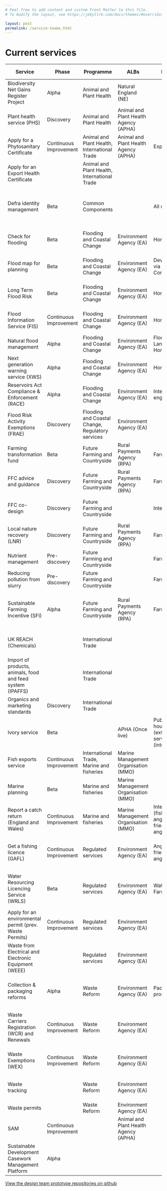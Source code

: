 ```yaml
---
# Feel free to add content and custom Front Matter to this file.
# To modify the layout, see https://jekyllrb.com/docs/themes/#overriding-theme-defaults

layout: post
permalink: /service-teams.html
---
```

# Current services

| Service                                                    | Phase                  | Programme                                        | ALBs                                  | Primary users                                                                      | Current designers                                | Previous designers                           | Location   | Prototype                                                                                                            | Public URL                                                                                                                                                 | Deployed URL                                                                                           | Username | Password        |
| ---------------------------------------------------------- | ---------------------- | ------------------------------------------------ | ------------------------------------- | ---------------------------------------------------------------------------------- | ------------------------------------------------ | -------------------------------------------- | ---------- | -------------------------------------------------------------------------------------------------------------------- | ---------------------------------------------------------------------------------------------------------------------------------------------------------- | ------------------------------------------------------------------------------------------------------ | -------- | --------------- |
| Biodiversity Net Gains Register Project                    | Alpha                  | Animal and Plant Health                          | Natural England (NE)                  |                                                                                    | Dave Hunter                                  |                                              |            |                                                                                                                      |                                                                                                                                                            |                                                                                                        |          |                 |
| Plant health service (PHS)                                 | Discovery              | Animal and Plant Health                          | Animal and Plant Health Agency (APHA) |                                                                                    | Ben Smithwell                                    |                                              |            |                                                                                                                      |                                                                                                                                                            |                                                                                                        |          |                 |
| Apply for a Phytosanitary Certificate                      | Continuous Improvement | Animal and Plant Health, International Trade     | Animal and Plant Health Agency (APHA) | Exporters                                                                          | Martin Coulthurst                                | Rob Langdon                                  | Remote     | [https://github.com/DEFRA/plant-exports-prototype](https://github.com/DEFRA/plant-exports-prototype)                 |                                                                                                                                                            | [https://defra-plant-exports.herokuapp.com/](https://defra-plant-exports.herokuapp.com/)               | exporter | pl4ant\_exp0rts |
| Apply for an Export Health Certificate                     |                        | Animal and Plant Health, International Trade     |                                       |                                                                                    | Martin Coulthurst                                |                                              |            | https://github.com/DEFRA/echo-prototype; https://github.com/DEFRA/echo-certifier-prototype                           |                                                                                                                                                            |                                                                                                        |          |                 |
| Defra identity management                                  | Beta                   | Common Components                                |                                       | All user groups                                                                    | Steve Murphy                                     | Chris Barrett                                | Bristol    | [https://github.com/DEFRA/idm-prototype](https://github.com/DEFRA/idm-prototype)                                     | [https://your-defra-account.defra.gov.uk/](https://your-defra-account.defra.gov.uk/)                                                                                           | [https://identity-management-app.herokuapp.com/](https://identity-management-app.herokuapp.com/)                                          | whoareyou     | menotyou       |                                                                                                        |          |                 |
| Check for flooding                                         | Beta                   | Flooding and Coastal Change                      | Environment Agency (EA)               | Homeowners                                                                         | Dan Leech                                        |                                              | Warrington |                                                                                                                      | [https://check-for-flooding.service.gov.uk](https://check-for-flooding.service.gov.uk)                                                                     |                                                                                                        |          |                 |
| Flood map for planning                                     | Beta                   | Flooding and Coastal Change                      | Environment Agency (EA)               | Developers (usually via Flood Risk Consultants)                                    | Anthony Casey                                    | Robin Parker                                 | Warrington | [https://github.com/DEFRA/fmfp-prototype](https://github.com/DEFRA/fmfp-prototype)                                   | [https://flood-map-for-planning.service.gov.uk/](https://flood-map-for-planning.service.gov.uk/)                                                           |                                                                                                        |          |                 |
| Long Term Flood Risk                                       | Beta                   | Flooding and Coastal Change                      | Environment Agency (EA)               | Homeowners                                                                         |                                                  | Robin Parker                                 |            | [https://github.com/DEFRA/ltfri-prototype/](https://github.com/DEFRA/ltfri-prototype/)                               |                                                                                                                                                            |                                                                                                        |          |                 |
| Flood Information Service (FIS)                            | Continuous Improvement | Flooding and Coastal Change                      | Environment Agency (EA)               | Homeowners                                                                         | Dan Leech                                        | Martin Glancy                                | Warrington |                                                                                                                      |                                                                                                                                                            | [https://flood-warning-information.service.gov.uk/](https://flood-warning-information.service.gov.uk/) |          |                 |
| Natural flood management                                   | Alpha                  | Flooding and Coastal Change                      | Environment Agency (EA)               | Flood Action Groups, Landowners/Famers, Homeowners                                 | Anthony Casey                                    | Robin Parker                                 |            | https://github.com/DEFRA/nfm-v2-prototype; https://github.com/DEFRA/nfm-prototype                                    |                                                                                                                                                            |                                                                                                        |          |                 |
| Next generation warning service (XWS)                      | Alpha                  | Flooding and Coastal Change                      | Environment Agency (EA)               | Homeowners                                                                         | Christina Gyles, David Todd                      |                                              | Bristol    |                                                                                                                      |                                                                                                                                                            |                                                                                                        |          |                 |
| Reservoirs Act Compliance & Enforcement (RACE)             | Alpha                  | Flooding and Coastal Change                      | Environment Agency (EA)               | Internal staff, engineers                                                          | Current vacancy                                  |                                              |            |                                                                                                                      |                                                                                                                                                            |                                                                                                        |          |                 |
| Flood Risk Activity Exemptions (FRAE)                      | Discovery              | Flooding and Coastal Change, Regulatory services | Environment Agency (EA)               |                                                                                    |                                                  | Martin Glancy                                | Warrington |                                                                                                                      |                                                                                                                                                            |                                                                                                        |          |                 |
| Farming transformation fund                                | Beta                   | Future Farming and Countryside                   | Rural Payments Agency (RPA)           | Farmers                                                                            | Gren Hamlyn, Robert Nagy                         | Tom Frankland                                | York       | [https://github.com/DEFRA/grants-prototype](https://github.com/DEFRA/grants-prototype)                               |                                                                                                                                                            | [grants-prototype.herokuapp.com](http://grants-prototype.herokuapp.com)                                | grants   | prototype       |
| FFC advice and guidance                                    | Discovery              | Future Farming and Countryside                   | Rural Payments Agency (RPA)           | Farmers                                                                            | Afsa Akbar, Ella Dorfman                         |                                              | York       | [https://github.com/DEFRA/ffcp-guidance-proto](https://github.com/DEFRA/ffcp-guidance-proto)                         |                                                                                                                                                            |                                                                                                        |          |                 |
| FFC co-design                                              | Discovery              | Future Farming and Countryside                   |                                       | Internal staff                                                                     | Olesya Myakonkaya, Ella Dorfman                  |                                              | York       |                                                                                                                      |                                                                                                                                                            | [https://ffcp-guidance.herokuapp.com/](https://ffcp-guidance.herokuapp.com/)                           | ddts     | elmtg           |
| Local nature recovery (LNR)                                | Discovery              | Future Farming and Countryside                   | Rural Payments Agency (RPA)           | Farmers                                                                            | Ed Wallace                                       |                                              |            | [https://github.com/DEFRA/local-nature-recovery-prototype](https://github.com/DEFRA/local-nature-recovery-prototype) |                                                                                                                                                            |                                                                                                        |          |                 |
| Nutrient management                                        | Pre-discovery          | Future Farming and Countryside                   |                                       | Farmers                                                                            | Olesya Myakonkaya                                |                                              |            |                                                                                                                      |                                                                                                                                                            |                                                                                                        |          |                 |
| Reducing pollution from slurry                             | Pre-discovery          | Future Farming and Countryside                   |                                       | Farmers                                                                            | Olesya Myakonkaya                                |                                              |            |                                                                                                                      |                                                                                                                                                            |                                                                                                        |          |                 |
| Sustainable Farming Incentive (SFI)                        | Alpha                  | Future Farming and Countryside                   | Rural Payments Agency (RPA)           | Farmers                                                                            | Stuart Bamforth, Helen Oswald, Carolynn Stanford | Tom Frankland                                | York       | [https://github.com/DEFRA/sfi-prototype](https://github.com/DEFRA/sfi-prototype)                                     |                                                                                                                                                            | [https://sfi-prototype.herokuapp.com/](https://sfi-prototype.herokuapp.com/)                           | sfi      | prototype       |
| UK REACH (Chemicals)                                       |                        | International Trade                              |                                       |                                                                                    | Ralph Drenowski, Graham Riley                    |                                              |            |                                                                                                                      |                                                                                                                                                            |                                                                                                        |          |                 |
| Import of products, animals, food and feed system (IPAFFS) |                        | International Trade                              |                                       |                                                                                    | Tony Tabram, Ciara Smith, Niamh Barber           |                                              |            |                                                                                                                      |                                                                                                                                                            |                                                                                                        |          |                 |
| Organics and marketing standards                           | Discovery              | International Trade                              |                                       |                                                                                    | Millie Guest, Josephine Farr                     |                                              |            |                                                                                                                      |                                                                                                                                                            |                                                                                                        |          |                 |
| Ivory service                                              | Beta                   |                                                  | APHA (Once live)                      | Public, Auction houses, Dealers (external GOV.UK service). APHA (internal service) | Jordan Bullen                                    | Chris Barrett                                | Bristol    | [https://github.com/DEFRA/ivory-prototype](https://github.com/DEFRA/ivory-prototype)                                 |                                                                                                                                                            | [https://ivory-beta-prototype.herokuapp.com/](https://ivory-beta-prototype.herokuapp.com/)             | ivory    | bet4            |
| Fish exports service                                       | Continuous Improvement | International Trade, Marine and fisheries        | Marine Management Organisation (MMO)  |                                                                                    | Alan Kitching                                    |                                              |            |                                                                                                                      |                                                                                                                                                            |                                                                                                        |          |                 |
| Marine planning                                            | Beta                   | Marine and fisheries                             | Marine Management Organisation (MMO)  |                                                                                    |                                                  |                                              | Newcastle  |                                                                                                                      |                                                                                                                                                            |                                                                                                        |          |                 |
| Report a catch return (England and Wales)                  | Continuous Improvement | Marine and fisheries                             | Marine Management Organisation (MMO)  | Internal staff (fisheries team), anglers, friends/family of anglers                | Steve Murphy, Fiona Wickham, Jon Settle          |                                              | Bristol    | [https://github.com/DEFRA/catch-returns-prototype](https://github.com/DEFRA/catch-returns-prototype)                 | [https://catchreturn.service.gov.uk/](https://catchreturn.service.gov.uk/)                                                                                 |                                                                                                        |          |                 |
| Get a fishing licence (GAFL)                               | Continuous Improvement | Regulated services                               | Environment Agency (EA)               | Anglers, friends/family of anglers                                                 | Steve Murphy, Fiona Wickham, Jon Settle          | Cathy Dutton, Martin Glancy                  | Bristol    | https://github.com/DEFRA/fish-prototype; https://github.com/DEFRA/iwtf-prototype                                     | [https://get-fishing-licence.service.gov.uk/](https://get-fishing-licence.service.gov.uk/)                                                                 | [fish-proto.herokuapp.com/](http://fish-proto.herokuapp.com/)                                          | iwtf     | prototype       |
| Water Resourcing Licencing Service (WRLS)                  | Beta                   | Regulated services                               | Environment Agency (EA)               | Water companies, Farmers                                                           | Chris Barrett                                    | Steve Murphy, Christina Gyles, Martin Glancy | Bristol    | [https://github.com/DEFRA/wrls-prototype](https://github.com/DEFRA/wrls-prototype)                                   | [https://manage-water-abstraction-impoundment-licence.service.gov.uk/welcome](https://manage-water-abstraction-impoundment-licence.service.gov.uk/welcome) | [https://wrls-prototype.herokuapp.com/](https://wrls-prototype.herokuapp.com/)                         | water    | abstraction     |
| Apply for an environmental permit (prev. Waste Permits)    | Continuous Improvement | Regulated services                               | Environment Agency (EA)               |                                                                                    |                                                  | Christina Gyles                              | Bristol    | [https://github.com/DEFRA/environmental-permit-prototype](https://github.com/DEFRA/environmental-permit-prototype)   |                                                                                                                                                            | [https://environmental-permit.herokuapp.com/](https://environmental-permit.herokuapp.com/)             |          |                 |
| Waste from Electrical and Electronic Equipment (WEEE)      |                        | Regulated services                               | Environment Agency (EA)               |                                                                                    | Cassie Robinson                                  |                                              |            | [https://github.com/DEFRA/weee-prototype](https://github.com/DEFRA/weee-prototype)                                   |                                                                                                                                                            |                                                                                                        |          |                 |
| Collection & packaging reforms                             | Alpha                  | Waste Reform                                     | Environment Agency (EA)               | Packaging producers                                                                | Gareth Thomas, Alex Colbeck, Jenni Moolla        |                                              |            | [https://github.com/DEFRA/cpr-prototype](https://github.com/DEFRA/cpr-prototype)                                     |                                                                                                                                                            | [defra-cpr-prototype.herokuapp.com](http://defra-cpr-prototype.herokuapp.com)                          | waste    | reforms         |
| Waste Carriers Registration (WCR) and Renewals             | Continuous Improvement | Waste Reform                                     | Environment Agency (EA)               |                                                                                    |                                                  | Christina Gyles, Martin Glancy               | Bristol    | [https://github.com/DEFRA/waste-carriers-prototype](https://github.com/DEFRA/waste-carriers-prototype)               | [https://www.gov.uk/register-renew-waste-carrier-broker-dealer-england](https://www.gov.uk/register-renew-waste-carrier-broker-dealer-england)             | [https://waste-carriers.herokuapp.com/](https://waste-carriers.herokuapp.com/)                         |          |                 |
| Waste Exemptions (WEX)                                     | Continuous Improvement | Waste Reform                                     | Environment Agency (EA)               |                                                                                    | Will Bulmer                                      | Martin Glancy                                | Bristol    | [https://github.com/DEFRA/wex-prototype](https://github.com/DEFRA/wex-prototype)                                     |                                                                                                                                                            |                                                                                                        |          |                 |
| Waste tracking                                             |                        | Waste Reform                                     | Environment Agency (EA)               |                                                                                    | Mark Bateman                                     |                                              |            | [https://github.com/DEFRA/wtp-glw-prototype](https://github.com/DEFRA/wtp-glw-prototype)                             |                                                                                                                                                            | [https://wtp-glw.herokuapp.com/](https://wtp-glw.herokuapp.com/)                                       | wtp-glw  | prototype       |
| Waste permits                                              |                        | Waste Reform                                     | Environment Agency (EA)               |                                                                                    |                                                  | Martin Glancy                                |            |                                                                                                                      |                                                                                                                                                            |                                                                                                        |          |                 |
| SAM                                                        | Continuous Improvement |                                                  | Animal and Plant Health Agency (APHA) |                                                                                    | Robin Parker                                     |                                              |            |                                                                                                                      |                                                                                                                                                            |                                                                                                        |          |                 |
| Sustainable Development Casework Management Platform       | Alpha                  |                                                  |                                       |                                                                                    | David Haigh                                      |                                              |            |                                                                                                                      |                                                                                                                                                            |                                                                                                        |          |


[View the design team prototype repositories on github](https://github.com/orgs/DEFRA/teams/design/repositories)
